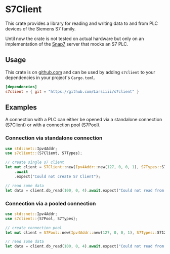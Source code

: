 # S7Client
This crate provides a library for reading and writing data to and from PLC devices of the Siemens S7 family.


Until now the crate is not tested on actual hardware but only on an implementation of the [Snap7](http://snap7.sourceforge.net) server that mocks an S7 PLC.

## Usage

This crate is on [github.com](https://github.com/Larsiiii/s7client) and can be
used by adding `s7client` to your dependencies in your project's `Cargo.toml`.

```toml
[dependencies]
s7client = { git = "https://github.com/Larsiiii/s7client" }
```

## Examples
A connection with a PLC can either be opened via a standalone connection (S7Client) or with a connection pool (S7Pool).
### Connection via standalone connection
```rust
use std::net::Ipv4Addr;
use s7client::{S7Client, S7Types};

// create single s7 client
let mut client = S7Client::new(Ipv4Addr::new(127, 0, 0, 1), S7Types::S71200)
    .await
    .expect("Could not create S7 Client");

// read some data
let data = client.db_read(100, 0, 4).await.expect("Could not read from S7 PLC");
```

### Connection via a pooled connection
```rust
use std::net::Ipv4Addr;
use s7client::{S7Pool, S7Types};

// create connection pool
let mut client = S7Pool::new(Ipv4Addr::new(127, 0, 0, 1), S7Types::S71200);

// read some data
let data = client.db_read(100, 0, 4).await.expect("Could not read from S7 PLC");
```
